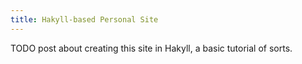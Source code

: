 ```yaml
---
title: Hakyll-based Personal Site
---
```


TODO post about creating this site in Hakyll, a basic tutorial of sorts.
